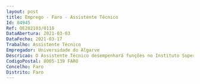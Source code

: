 ```yaml
--- 
layout: post
title: Emprego - Faro - Assistente Técnico
Id: 84945
Ref: OE202103/0118
DataAbertura: 2021-03-03
DataFecho: 2021-03-17
Trabalho: Assistente Técnico
Empregador: Universidade do Algarve
Descricao: O Assistente Técnico desempenhará funções no Instituto Superior de Engenharia, assegurando, nomeadamente •	A gestão, manutenção e introdução de dados nas plataformas eletrónicas da Universidade na área académica, pedagógica e da qualidade, assegurando designadamente, a criação de turmas, horários, distribuição de serviço docente, gestão das fichas das unidades curriculares, regências, etc.•	A gestão, manutenção e introdução de dados do Instituto em sistemas de informação e de gestão documental em uso.•	Atendimento a alunos, docentes, não docentes e público em geral.•	O apoio administrativo, técnico e ou logístico às atividades dos diferentes serviços do Instituto (secretaria geral, secretariado de apoio aos órgãos e aos departamentos).•	A elaboração de informações no âmbito das atribuições de serviço.•	A ligação com os Serviços Centrais, no âmbito das funções atribuídas.•	A organização e gestão de eventos organizados pelo ISE.
CodigoPostal: 8005-139 FARO
Concelho: Faro
Distrito: Faro
--- 
```

